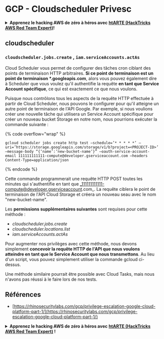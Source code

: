 # GCP - Cloudscheduler Privesc

<details>

<summary><strong>Apprenez le hacking AWS de zéro à héros avec</strong> <a href="https://training.hacktricks.xyz/courses/arte"><strong>htARTE (HackTricks AWS Red Team Expert)</strong></a><strong>!</strong></summary>

Autres moyens de soutenir HackTricks :

* Si vous souhaitez voir votre **entreprise annoncée dans HackTricks** ou **télécharger HackTricks en PDF**, consultez les [**PLANS D'ABONNEMENT**](https://github.com/sponsors/carlospolop)!
* Obtenez le [**merchandising officiel PEASS & HackTricks**](https://peass.creator-spring.com)
* Découvrez [**La Famille PEASS**](https://opensea.io/collection/the-peass-family), notre collection d'[**NFTs**](https://opensea.io/collection/the-peass-family) exclusifs
* **Rejoignez le** 💬 [**groupe Discord**](https://discord.gg/hRep4RUj7f) ou le [**groupe Telegram**](https://t.me/peass) ou **suivez-moi** sur **Twitter** 🐦 [**@carlospolopm**](https://twitter.com/carlospolopm)**.**
* **Partagez vos astuces de hacking en soumettant des PR aux dépôts github** [**HackTricks**](https://github.com/carlospolop/hacktricks) et [**HackTricks Cloud**](https://github.com/carlospolop/hacktricks-cloud).

</details>

## cloudscheduler

### `cloudscheduler.jobs.create` , `iam.serviceAccounts.actAs`

Cloud Scheduler vous permet de configurer des tâches cron ciblant des points de terminaison HTTP arbitraires. **Si ce point de terminaison est un point de terminaison \*.googleapis.com**, alors vous pouvez également dire à Scheduler que vous voulez qu'il authentifie la requête **en tant que Service Account spécifique**, ce qui est exactement ce que nous voulons.

Puisque nous contrôlons tous les aspects de la requête HTTP effectuée à partir de Cloud Scheduler, nous pouvons le configurer pour qu'il atteigne un autre point de terminaison de l'API Google. Par exemple, si nous voulions créer une nouvelle tâche qui utilisera un Service Account spécifique pour créer un nouveau bucket Storage en notre nom, nous pourrions exécuter la commande suivante :

{% code overflow="wrap" %}
```
gcloud scheduler jobs create http test –schedule=’* * * * *’ –uri=’https://storage.googleapis.com/storage/v1/b?project=<PROJECT-ID>’ –message-body “{‘name’:’new-bucket-name’}” –oauth-service-account-email 111111111111-compute@developer.gserviceaccount.com –headers Content-Type=application/json
```
{% endcode %}

Cette commande programmerait une requête HTTP POST toutes les minutes qui s'authentifie en tant que _111111111111-compute@developer.gserviceaccount.com_. La requête ciblera le point de terminaison de l'API Cloud Storage et créera un nouveau seau avec le nom "new-bucket-name".

Les **permissions supplémentaires suivantes** sont requises pour cette méthode :

* _cloudscheduler.jobs.create_
* _cloudscheduler.locations.list_
* _iam.serviceAccounts.actAs_

Pour augmenter nos privilèges avec cette méthode, nous devons simplement **concevoir la requête HTTP de l'API que nous voulons atteindre en tant que le Service Account que nous transmettons**. Au lieu d'un script, vous pouvez simplement utiliser la commande gcloud ci-dessus.

Une méthode similaire pourrait être possible avec Cloud Tasks, mais nous n'avons pas réussi à le faire lors de nos tests.

## Références

* [https://rhinosecuritylabs.com/gcp/privilege-escalation-google-cloud-platform-part-1/](https://rhinosecuritylabs.com/gcp/privilege-escalation-google-cloud-platform-part-1/)

<details>

<summary><strong>Apprenez le hacking AWS de zéro à héros avec</strong> <a href="https://training.hacktricks.xyz/courses/arte"><strong>htARTE (HackTricks AWS Red Team Expert)</strong></a><strong> !</strong></summary>

Autres moyens de soutenir HackTricks :

* Si vous souhaitez voir votre **entreprise annoncée dans HackTricks** ou **télécharger HackTricks en PDF**, consultez les [**PLANS D'ABONNEMENT**](https://github.com/sponsors/carlospolop)!
* Obtenez le [**merchandising officiel PEASS & HackTricks**](https://peass.creator-spring.com)
* Découvrez [**La Famille PEASS**](https://opensea.io/collection/the-peass-family), notre collection d'[**NFTs**](https://opensea.io/collection/the-peass-family) exclusifs
* **Rejoignez le** 💬 [**groupe Discord**](https://discord.gg/hRep4RUj7f) ou le [**groupe Telegram**](https://t.me/peass) ou **suivez**-moi sur **Twitter** 🐦 [**@carlospolopm**](https://twitter.com/carlospolopm)**.**
* **Partagez vos astuces de hacking en soumettant des PR aux dépôts github** [**HackTricks**](https://github.com/carlospolop/hacktricks) et [**HackTricks Cloud**](https://github.com/carlospolop/hacktricks-cloud).

</details>
